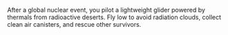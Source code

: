 After a global nuclear event, you pilot a lightweight glider powered by thermals from radioactive deserts. Fly low to avoid radiation clouds, collect clean air canisters, and rescue other survivors.